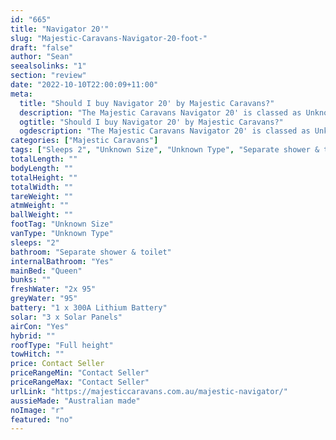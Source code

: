 ```yaml
---
id: "665"
title: "Navigator 20'"
slug: "Majestic-Caravans-Navigator-20-foot-"
draft: "false"
author: "Sean"
seealsolinks: "1"
section: "review"
date: "2022-10-10T22:00:09+11:00"
meta:
  title: "Should I buy Navigator 20' by Majestic Caravans?"
  description: "The Majestic Caravans Navigator 20' is classed as Unknown Type, and sleeps 2 people. It is Australian made and comes in at Unknown Size. It generally has Separate shower & toilet."
  ogtitle: "Should I buy Navigator 20' by Majestic Caravans?"
  ogdescription: "The Majestic Caravans Navigator 20' is classed as Unknown Type, and sleeps 2 people. It is Australian made and comes in at Unknown Size. It generally has Separate shower & toilet."
categories: ["Majestic Caravans"]
tags: ["Sleeps 2", "Unknown Size", "Unknown Type", "Separate shower & toilet", "Full height", "Price Unknown", "Australian made"]
totalLength: ""
bodyLength: ""
totalHeight: ""
totalWidth: ""
tareWeight: ""
atmWeight: ""
ballWeight: ""
footTag: "Unknown Size"
vanType: "Unknown Type"
sleeps: "2"
bathroom: "Separate shower & toilet"
internalBathroom: "Yes"
mainBed: "Queen"
bunks: ""
freshWater: "2x 95"
greyWater: "95"
battery: "1 x 300A Lithium Battery"
solar: "3 x Solar Panels"
airCon: "Yes"
hybrid: ""
roofType: "Full height"
towHitch: ""
price: Contact Seller
priceRangeMin: "Contact Seller"
priceRangeMax: "Contact Seller"
urlLink: "https://majesticcaravans.com.au/majestic-navigator/"
aussieMade: "Australian made"
noImage: "r"
featured: "no"
---
```

